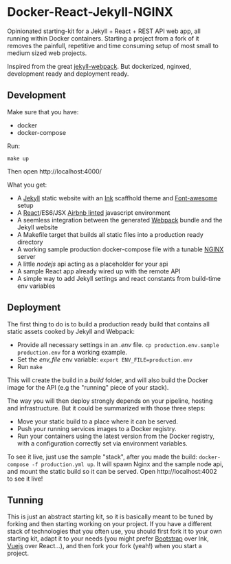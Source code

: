Docker-React-Jekyll-NGINX
=========================

Opinionated starting-kit for a Jekyll + React + REST API web app, all running within Docker containers. Starting a project from a fork of it removes the painfull, repetitive and time consuming setup of most small to medium sized web projects.

Inspired from the great [jekyll-webpack](https://github.com/allizad/jekyll-webpack). But dockerized, nginxed, development ready and deployment ready.

Development
-----------

Make sure that you have:

- docker
- docker-compose

Run:

    make up

Then open http://localhost:4000/

What you get:

- A [Jekyll][1] static website with an [Ink][2] scaffhold theme and [Font-awesome][3] setup
- A [React][3]/ES6/JSX [Airbnb linted][4] javascript environment
- A seemless integration between the generated [Webpack][5] bundle and the Jekyll website
- A Makefile target that builds all static files into a production ready directory
- A working sample production docker-compose file with a tunable [NGINX][6] server
- A little *nodejs* api acting as a placeholder for your api
- A sample React app already wired up with the remote API
- A simple way to add Jekyll settings and react constants from build-time env variables

[1]: https://jekyllrb.com/
[2]: http://ink.sapo.pt/
[3]: http://fontawesome.io/
[4]: https://github.com/airbnb/javascript
[5]: https://webpack.github.io/
[6]: http://nginx.org/

Deployment
----------

The first thing to do is to build a production ready build that contains all static assets cooked by Jekyll and Webpack:

- Provide all necessary settings in an *.env* file. `cp production.env.sample production.env` for a working example.
- Set the *env_file* env variable: `export ENV_FILE=production.env`
- Run `make`

This will create the build in a *build* folder, and will also build the Docker image for the API (e.g the "running" piece of your stack).

The way you will then deploy strongly depends on your pipeline, hosting and infrastructure. But it could be summarized with those three steps:

- Move your static build to a place where it can be served.
- Push your running services images to a Docker registry.
- Run your containers using the latest version from the Docker registry, with a configuration correctly set via environment variables.

To see it live, just use the sample "stack", after you made the build: `docker-compose -f production.yml up`. It will spawn Nginx and the sample node api, and mount the static build so it can be served. Open http://localhost:4002 to see it live!

Tunning
-------

This is just an abstract starting kit, so it is basically meant to be tuned by forking and then starting working on your project. If you have a different stack of technologies that you often use, you should first fork it to your own starting kit, adapt it to your needs (you might prefer [Bootstrap][10] over Ink, [Vuejs][11] over React...), and then fork your fork (yeah!) when you start a project.

[10]: (http://getbootstrap.com/)
[11]: (https://vuejs.org/)

